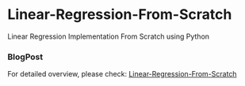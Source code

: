 # Linear-Regression-From-Scratch
Linear Regression Implementation From Scratch using Python

### BlogPost
For detailed overview, please check: [Linear-Regression-From-Scratch](https://github.com/MahdadiChaima)
